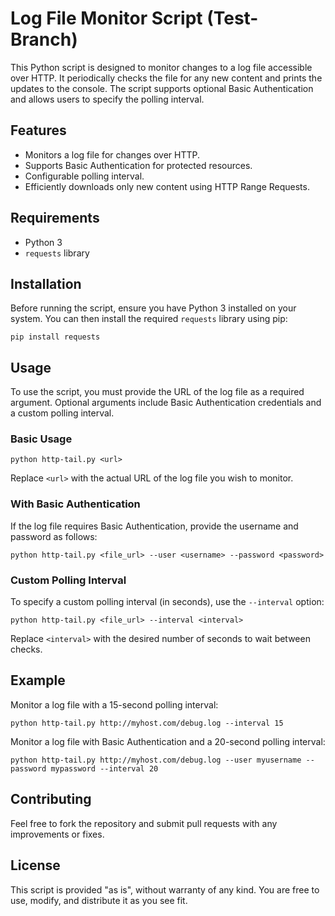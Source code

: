 # Log File Monitor Script (Test-Branch)

This Python script is designed to monitor changes to a log file accessible over HTTP. It periodically checks the file for any new content and prints the updates to the console. The script supports optional Basic Authentication and allows users to specify the polling interval.

## Features

- Monitors a log file for changes over HTTP.
- Supports Basic Authentication for protected resources.
- Configurable polling interval.
- Efficiently downloads only new content using HTTP Range Requests.

## Requirements

- Python 3
- `requests` library

## Installation

Before running the script, ensure you have Python 3 installed on your system. You can then install the required `requests` library using pip:

```
pip install requests
```

## Usage

To use the script, you must provide the URL of the log file as a required argument. Optional arguments include Basic Authentication credentials and a custom polling interval.

### Basic Usage

```
python http-tail.py <url>
```

Replace `<url>` with the actual URL of the log file you wish to monitor.

### With Basic Authentication

If the log file requires Basic Authentication, provide the username and password as follows:

```
python http-tail.py <file_url> --user <username> --password <password>
```

### Custom Polling Interval

To specify a custom polling interval (in seconds), use the `--interval` option:

```
python http-tail.py <file_url> --interval <interval>
```

Replace `<interval>` with the desired number of seconds to wait between checks.

## Example

Monitor a log file with a 15-second polling interval:

```
python http-tail.py http://myhost.com/debug.log --interval 15
```

Monitor a log file with Basic Authentication and a 20-second polling interval:

```
python http-tail.py http://myhost.com/debug.log --user myusername --password mypassword --interval 20
```

## Contributing

Feel free to fork the repository and submit pull requests with any improvements or fixes.

## License

This script is provided "as is", without warranty of any kind. You are free to use, modify, and distribute it as you see fit.
